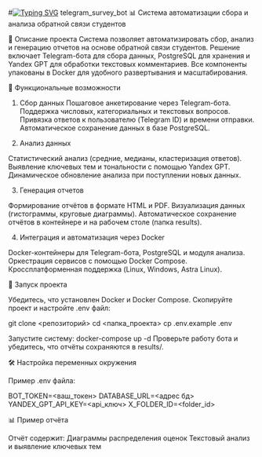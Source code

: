 #[![Typing SVG](https://readme-typing-svg.herokuapp.com?color=%2336BCF7&lines=Telegram+survey+bot)](https://git.io/typing-svg) 
telegram_survey_bot
📊 Система автоматизации сбора и анализа обратной связи студентов

📌 Описание проекта
Система позволяет автоматизировать сбор, анализ и генерацию отчетов на основе обратной связи студентов. Решение включает Telegram-бота для сбора данных, PostgreSQL для хранения и Yandex GPT для обработки текстовых комментариев. Все компоненты упакованы в Docker для удобного развертывания и масштабирования.

🔧 Функциональные возможности

1. Сбор данных
Пошаговое анкетирование через Telegram-бота.
Поддержка числовых, категориальных и текстовых вопросов.
Привязка ответов к пользователю (Telegram ID) и времени отправки.
Автоматическое сохранение данных в базе PostgreSQL.

2. Анализ данных

Статистический анализ (средние, медианы, кластеризация ответов).
Выявление ключевых тем и тональности с помощью Yandex GPT.
Динамическое обновление анализа при поступлении новых данных.

3. Генерация отчетов

Формирование отчётов в формате HTML и PDF.
Визуализация данных (гистограммы, круговые диаграммы).
Автоматическое сохранение отчётов в контейнере и на рабочем столе (папка results).

4. Интеграция и автоматизация через Docker

Docker-контейнеры для Telegram-бота, PostgreSQL и модуля анализа.
Оркестрация сервисов с помощью Docker Compose.
Кроссплатформенная поддержка (Linux, Windows, Astra Linux).


🚀 Запуск проекта

Убедитесь, что установлен Docker и Docker Compose.
Скопируйте проект и настройте .env файл:

git clone <репозиторий>
cd <папка_проекта>
cp .env.example .env

Запустите систему:
docker-compose up -d
Проверьте работу бота и убедитесь, что отчёты сохраняются в results/.

🛠️ Настройка переменных окружения

Пример .env файла:

BOT_TOKEN=<ваш_токен>
DATABASE_URL=<адрес бд>
YANDEX_GPT_API_KEY=<api_ключ>
X_FOLDER_ID=<folder_id>

📊 Пример отчёта

Отчёт содержит:
Диаграммы распределения оценок
Текстовый анализ и выявление ключевых тем

